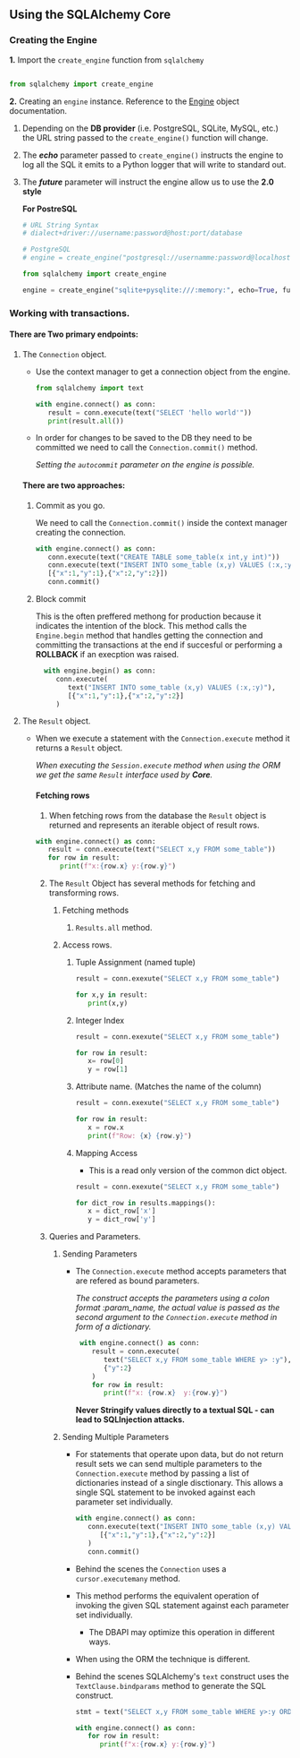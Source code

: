 ## Using the SQLAlchemy Core

### Creating the Engine

**1.** Import the `create_engine` function from `sqlalchemy`

```python

from sqlalchemy import create_engine

```

**2.** Creating an `engine` instance. Reference to the [Engine](https://docs.sqlalchemy.org/en/14/core/engines.html) object documentation.

1. Depending on the **DB provider** (i.e. PostgreSQL, SQLite, MySQL, etc.) the URL string passed to the `create_engine()` function will change.
2. The **_echo_** parameter passed to `create_engine()` instructs the engine to log all the SQL it emits to a Python logger that will write to standard out.
3. The **_future_** parameter will instruct the engine allow us to use the **2.0 style**

   **For PostreSQL**

   ```python
   # URL String Syntax
   # dialect+driver://username:password@host:port/database

   # PostgreSQL
   # engine = create_engine("postgresql://usernamme:password@localhost:5432/database")

   from sqlalchemy import create_engine

   engine = create_engine("sqlite+pysqlite:///:memory:", echo=True, future=True)
   ```

### Working with transactions.

#### There are Two primary endpoints:

1.  The `Connection` object.

    - Use the context manager to get a connection object from the engine.

      ```python
      from sqlalchemy import text

      with engine.connect() as conn:
         result = conn.execute(text("SELECT 'hello world'"))
         print(result.all())
      ```

    - In order for changes to be saved to the DB they need to be committed we need to call the `Connection.commit()` method.

      _Setting the `autocommit` parameter on the engine is possible._

    #### There are two approaches:

    1. Commit as you go.

       We need to call the `Connection.commit()` inside the context manager creating the connection.

       ```python
       with engine.connect() as conn:
          conn.execute(text("CREATE TABLE some_table(x int,y int)"))
          conn.execute(text("INSERT INTO some_table (x,y) VALUES (:x,:y)"),
          [{"x":1,"y":1},{"x":2,"y":2}])
          conn.commit()
       ```

    2. Block commit

       This is the often preffered methong for production because it indicates the intention of the block.
       This method calls the `Engine.begin` method that handles getting the connection and committing the transactions at the end if succesful
       or performing a **ROLLBACK** if an execption was raised.

       ```python
         with engine.begin() as conn:
            conn.execute(
               text("INSERT INTO some_table (x,y) VALUES (:x,:y)"),
               [{"x":1,"y":1},{"x":2,"y":2}]
            )

       ```

2.  The `Result` object.

    - When we execute a statement with the `Connection.execute` method it returns a `Result` object.

      _When executing the `Session.execute` method when using the ORM we get the same `Result` interface used by **Core**._

      #### Fetching rows

      1.  When fetching rows from the database the `Result` object is returned and represents an iterable object of result rows.

      ```python
      with engine.connect() as conn:
         result = conn.execute(text("SELECT x,y FROM some_table"))
         for row in result:
            print(f"x:{row.x} y:{row.y}")
      ```

      2. The `Result` Object has several methods for fetching and transforming rows.

         1. Fetching methods

            1. `Results.all` method.

         2. Access rows.

            1. Tuple Assignment (named tuple)

               ```python
               result = conn.exexute("SELECT x,y FROM some_table")

               for x,y in result:
                  print(x,y)

               ```

            2. Integer Index

               ```python
               result = conn.exexute("SELECT x,y FROM some_table")

               for row in result:
                  x= row[0]
                  y = row[1]
               ```

            3. Attribute name. (Matches the name of the column)

               ```python
               result = conn.exexute("SELECT x,y FROM some_table")

               for row in result:
                  x = row.x
                  print(f"Row: {x} {row.y}")
               ```

            4. Mapping Access

               - This is a read only version of the common dict object.

               ```python
               result = conn.exexute("SELECT x,y FROM some_table")

               for dict_row in results.mappings():
                  x = dict_row['x']
                  y = dict_row['y']

               ```

      3. Queries and Parameters.

         1. Sending Parameters

            - The `Connection.execute` method accepts parameters that are refered as bound parameters.

              _The construct accepts the parameters using a colon format :param_name, the actual value is passed as the second argument to the `Connection.execute` method in form of a dictionary._

              ```python
               with engine.connect() as conn:
                  result = conn.execute(
                     text("SELECT x,y FROM some_table WHERE y> :y"),
                     {"y":2}
                  )
                  for row in result:
                     print(f"x: {row.x}  y:{row.y}")

              ```

              **Never Stringify values directly to a textual SQL - can lead to SQLInjection attacks.**

         2. Sending Multiple Parameters

            - For statements that operate upon data, but do not return result sets we can send multiple parameters to the `Connection.execute` method by passing a list of dictionaries instead of a single disctionary. This allows a single SQL statement to be invoked against each parameter set individually.

              ```python
              with engine.connect() as conn:
                 conn.execute(text("INSERT INTO some_table (x,y) VALUES (:x,:y)"),
                    [{"x":1,"y":1},{"x":2,"y":2}]
                 )
                 conn.commit()
              ```

            - Behind the scenes the `Connection` uses a `cursor.executemany` method.
            - This method performs the equivalent operation of invoking the given SQL statement against each parameter set individually.

              - The DBAPI may optimize this operation in different ways.

            - When using the ORM the technique is different.

            - Behind the scenes SQLAlchemy's `text` construct uses the `TextClause.bindparams` method to generate the SQL construct.

              ```python
              stmt = text("SELECT x,y FROM some_table WHERE y>:y ORDER BY x,y").bindparams(y=6)

              with engine.connect() as conn:
                 for row in result:
                    print(f"x:{row.x} y:{row.y}")
              ```

